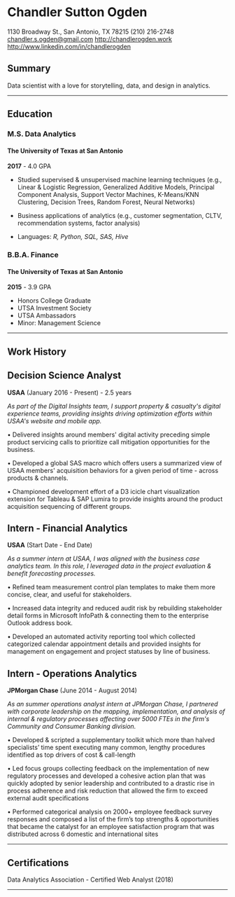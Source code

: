 # Chandler Sutton Ogden
1130 Broadway St., San Antonio, TX 78215
(210) 216-2748
chandler.s.ogden@gmail.com
http://chandlerogden.work
http://www.linkedin.com/in/chandlerogden

## Summary

Data scientist with a love for storytelling, data, and design in analytics.
___
## Education
### M.S. Data Analytics
#### The University of Texas at San Antonio
**2017** - 4.0 GPA
+ Studied supervised & unsupervised machine learning techniques
(e.g., Linear & Logistic Regression, Generalized Additive Models, Principal Component Analysis, Support Vector Machines, K-Means/KNN Clustering, Decision Trees, Random Forest, Neural Networks)
+ Business applications of analytics
(e.g., customer  segmentation, CLTV, recommendation systems, factor analysis)

+ Languages: *R, Python, SQL, SAS, Hive*

### B.B.A. Finance
#### The University of Texas at San Antonio
**2015** - 3.9 GPA
+ Honors College Graduate
+ UTSA Investment Society
+ UTSA Ambassadors
+ Minor: Management Science
___

## Work History

## Decision Science Analyst
**USAA**  (January 2016 - Present) - 2.5 years

*As part of the Digital Insights team, I support property & casualty's digital experience teams, providing insights driving optimization efforts within USAA's website and mobile app.*

•	Delivered insights around members' digital activity preceding simple product servicing calls to prioritize call mitigation opportunities for the business.

•	Developed a global SAS macro which offers users a summarized view of USAA members' acquisition behaviors for a given period of time - across products & channels.

•	Championed development effort of a D3 icicle chart visualization extension for Tableau & SAP Lumira to provide insights around the product acquisition sequencing of different groups.



## Intern - Financial Analytics


**USAA** (Start Date - End Date)

*As a summer intern at USAA, I was aligned with the business case analytics team. In this role, I leveraged data in the project evaluation & benefit forecasting processes.*

•	Refined team measurement control plan templates to make them more concise, clear, and useful for stakeholders.

•	Increased data integrity and reduced audit risk by rebuilding stakeholder detail forms in Microsoft InfoPath & connecting them to the enterprise Outlook address book.

•	Developed an automated activity reporting tool which collected categorized calendar appointment details and provided insights for management on engagement and project statuses by line of business.

## Intern - Operations Analytics
**JPMorgan Chase** (June 2014 - August 2014)

*As an summer operations analyst intern at JPMorgan Chase, I partnered with corporate leadership on the mapping, implementation, and analysis of internal & regulatory processes affecting over 5000 FTEs in the firm's Community and Consumer Banking division.*

•	Developed & scripted a supplementary toolkit which more than halved specialists’ time spent executing many common, lengthy procedures identified as top drivers of cost & call-length

•	Led focus groups collecting feedback on the implementation of new regulatory processes and developed a cohesive action plan that was quickly adopted by senior leadership and contributed to a drastic rise in process adherence and risk reduction that allowed the firm to exceed external audit specifications

•	Performed categorical analysis on 2000+ employee feedback survey responses and composed a list of the firm’s top strengths & opportunities that became the catalyst for an employee satisfaction program that was distributed across 6 domestic and international sites
___

## Certifications

Data Analytics Association - Certified Web Analyst (2018)
___
[Company 1]: http://www.example.com/company1
[Company 2]: http://www.example.com/company2
[Company 3]: http://www.example.com/company2
